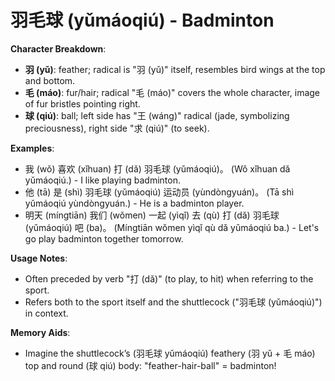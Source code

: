 # **羽毛球 (yǔmáoqiú) - Badminton**

**Character Breakdown**:  
- **羽 (yǔ)**: feather; radical is "羽 (yǔ)" itself, resembles bird wings at the top and bottom.  
- **毛 (máo)**: fur/hair; radical "毛 (máo)" covers the whole character, image of fur bristles pointing right.  
- **球 (qiú)**: ball; left side has "王 (wáng)" radical (jade, symbolizing preciousness), right side "求 (qiú)" (to seek).

**Examples**:  
- 我 (wǒ) 喜欢 (xǐhuan) 打 (dǎ) 羽毛球 (yǔmáoqiú)。 (Wǒ xǐhuan dǎ yǔmáoqiú.) - I like playing badminton.  
- 他 (tā) 是 (shì) 羽毛球 (yǔmáoqiú) 运动员 (yùndòngyuán)。 (Tā shì yǔmáoqiú yùndòngyuán.) - He is a badminton player.  
- 明天 (míngtiān) 我们 (wǒmen) 一起 (yìqǐ) 去 (qù) 打 (dǎ) 羽毛球 (yǔmáoqiú) 吧 (ba)。 (Míngtiān wǒmen yìqǐ qù dǎ yǔmáoqiú ba.) - Let's go play badminton together tomorrow.

**Usage Notes**:  
- Often preceded by verb "打 (dǎ)" (to play, to hit) when referring to the sport.  
- Refers both to the sport itself and the shuttlecock ("羽毛球 (yǔmáoqiú)") in context.

**Memory Aids**:  
- Imagine the shuttlecock’s (羽毛球 yǔmáoqiú) feathery (羽 yǔ + 毛 máo) top and round (球 qiú) body: "feather-hair-ball" = badminton!